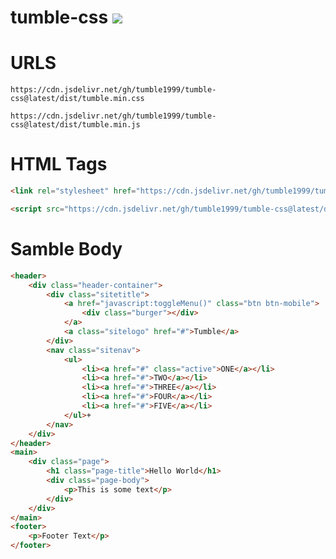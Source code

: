 # tumble-css [![](https://data.jsdelivr.com/v1/package/gh/tumble1999/tumble-css/badge)](https://www.jsdelivr.com/package/gh/tumble1999/tumble-css)

# URLS
`https://cdn.jsdelivr.net/gh/tumble1999/tumble-css@latest/dist/tumble.min.css`

`https://cdn.jsdelivr.net/gh/tumble1999/tumble-css@latest/dist/tumble.min.js`


# HTML Tags
```html
<link rel="stylesheet" href="https://cdn.jsdelivr.net/gh/tumble1999/tumble-css@latest/dist/tumble.min.css">
```
```html
<script src="https://cdn.jsdelivr.net/gh/tumble1999/tumble-css@latest/dist/tumble.min.js"></script>
```

# Samble Body
```html
<header>
	<div class="header-container">
		<div class="sitetitle">
			<a href="javascript:toggleMenu()" class="btn btn-mobile">
				<div class="burger"></div>
			</a>
			<a class="sitelogo" href="#">Tumble</a>
		</div>
		<nav class="sitenav">
			<ul>
				<li><a href="#" class="active">ONE</a></li>
				<li><a href="#">TWO</a></li>
				<li><a href="#">THREE</a></li>
				<li><a href="#">FOUR</a></li>
				<li><a href="#">FIVE</a></li>
			</ul>+
		</nav>
	</div>
</header>
<main>
	<div class="page">
		<h1 class="page-title">Hello World</h1>
		<div class="page-body">
			<p>This is some text</p>
		</div>
	</div>
</main>
<footer>
	<p>Footer Text</p>
</footer>
```
